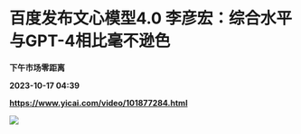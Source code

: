 # 百度发布文心模型4.0 李彦宏：综合水平与GPT-4相比毫不逊色
**下午市场零距离**

**2023-10-17 04:39**

**https://www.yicai.com/video/101877284.html**

![](http://imgcdn.yicai.com/vms-new/2023/10/355f69ba-f406-4fbe-8990-181c6077066c_jp0c.jpg)